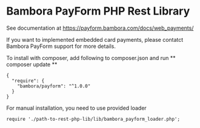 Bambora PayForm PHP Rest Library
=

See documentation at https://payform.bambora.com/docs/web_payments/

If you want to implemented embedded card payments, please contatct Bambora PayForm support for more details.

To install with composer, add following to composer.json and run ** composer update **

    {
      "require": {
        "bambora/payform": "^1.0.0"
      }
    }

For manual installation, you need to use provided loader

    require './path-to-rest-php-lib/lib/bambora_payform_loader.php';
